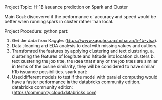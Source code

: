 Project Topic: H-1B issuance prediction on Spark and Cluster

Main Goal: discovered if the performance of accuracy and speed would be better when running spark in cluster rather than local.

Project Procedure:
  python part:
  1. Get the data from Kaggle: (https://www.kaggle.com/nsharan/h-1b-visa).
  2. Data cleaning and EDA analysis to deal with missing values and outliers.
  3. Transfomred the features by applying clustering and text clustering.
      a. clustering the features of longitute and latitude into location clusters
      b. text clustering the job title, the idea that if any of the job titles are similar in terms of the cosine similarity, they will be          considered to have similar h1b issuance possibilities.
  spark part:
  4. Used different models to test if the model with parallel computing would have a faster performance in the databricks community              edition.
        databricks community edition: (https://community.cloud.databricks.com)
